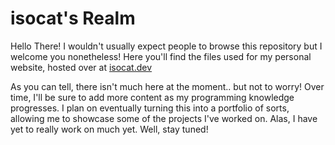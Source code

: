 # isocat's Realm

Hello There!
I wouldn't usually expect people to browse this repository but I welcome you nonetheless!
Here you'll find the files used for my personal website, hosted over at [isocat.dev](https://isocat.dev)

As you can tell, there isn't much here at the moment.. but not to worry! Over time,
I'll be sure to add more content as my programming knowledge progresses. I plan on eventually
turning this into a portfolio of sorts, allowing me to showcase some of the projects I've worked on.
Alas, I have yet to really work on much yet. Well, stay tuned!
